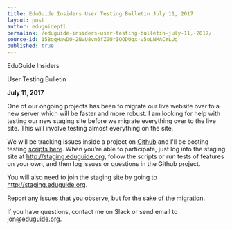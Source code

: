 ```yaml
---
title: EduGuide Insiders User Testing Bulletin July 11, 2017
layout: post
author: eduguidepfl
permalink: /eduguide-insiders-user-testing-bulletin-july-11,-2017/
source-id: 15BqqHawDO-2NvU8vn6fZ0UrIQODUqx-v5oLNMACYLUg
published: true
---
```

EduGuide Insiders

User Testing Bulletin

**July 11, 2017**

One of our ongoing projects has been to migrate our live website over to a new server which will be faster and more robust. I am looking for help with testing our new staging site before we migrate everything over to the live site. This will involve testing almost everything on the site.

We will be tracking issues inside a project on [Github](https://github.com/EGInsiders/NewStaging072017) and I'll be posting testing [scripts here](https://eduguideinsiders.gitbooks.io/test-staging/content/). When you’re able to participate, just log into the staging site at http://staging.eduguide.org, follow the scripts or run tests of features on your own, and then log issues or questions in the Github project.

You will also need to join the staging site by going to http://staging.eduguide.org.

Report any issues that you observe, but for the sake of the migration.

 

If you have questions, contact me on Slack or send email to [jon@eduguide.org](mailto:jon@eduguide.org).

